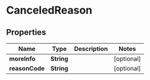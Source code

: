 
# CanceledReason

## Properties
Name | Type | Description | Notes
------------ | ------------- | ------------- | -------------
**moreInfo** | **String** |  |  [optional]
**reasonCode** | **String** |  |  [optional]



